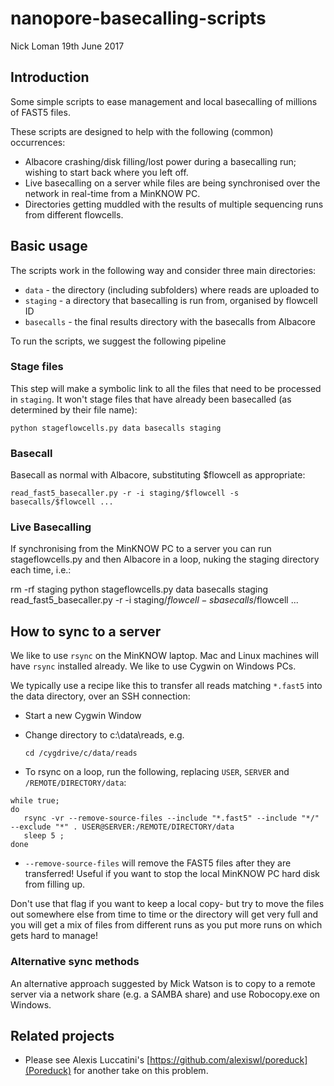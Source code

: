 # nanopore-basecalling-scripts

Nick Loman
19th June 2017

## Introduction

Some simple scripts to ease management and local basecalling of millions of FAST5 files.

These scripts are designed to help with the following (common) occurrences:

  * Albacore crashing/disk filling/lost power during a basecalling run; wishing to start back where you left off.
  * Live basecalling on a server while files are being synchronised over the network in real-time from a MinKNOW PC.
  * Directories getting muddled with the results of multiple sequencing runs from different flowcells.

## Basic usage

The scripts work in the following way and consider three main directories:

  * ``data`` - the directory (including subfolders) where reads are uploaded to
  * ``staging`` - a directory that basecalling is run from, organised by flowcell ID
  * ``basecalls`` - the final results directory with the basecalls from Albacore

To run the scripts, we suggest the following pipeline

### Stage files

This step will make a symbolic link to all the files that need to be processed in ``staging``. It won't stage files that have already been basecalled (as determined by their file name):

  ``python stageflowcells.py data basecalls staging``

### Basecall

Basecall as normal with Albacore, substituting $flowcell as appropriate:

  ``read_fast5_basecaller.py -r -i staging/$flowcell -s basecalls/$flowcell ...``

### Live Basecalling

If synchronising from the MinKNOW PC to a server you can run stageflowcells.py and then Albacore in a loop, nuking the staging directory each time, i.e.:

   rm -rf staging
   python stageflowcells.py data basecalls staging
   read_fast5_basecaller.py -r -i staging/$flowcell -s basecalls/$flowcell ...

## How to sync to a server

We like to use ``rsync`` on the MinKNOW laptop. Mac and Linux machines will have ``rsync`` installed already. We like to use Cygwin on Windows PCs.

We typically use a recipe like this to transfer all reads matching ``*.fast5`` into the data directory, over an SSH connection:

   - Start a new Cygwin Window

   - Change directory to c:\data\reads, e.g.

     ``cd /cygdrive/c/data/reads``

   - To rsync on a loop, run the following, replacing ``USER``, ``SERVER`` and ``/REMOTE/DIRECTORY/data``:

    while true;
    do
       rsync -vr --remove-source-files --include "*.fast5" --include "*/" --exclude "*" . USER@SERVER:/REMOTE/DIRECTORY/data
       sleep 5 ;
    done

   - ``--remove-source-files`` will remove the FAST5 files after they are transferred! Useful if you want to stop the local MinKNOW PC hard disk from filling up.

Don't use that flag if you want to keep a local copy- but try to move the files out somewhere else from time to time or the directory will get very full and you will get a mix of files from different runs as you put more runs on which gets hard to manage!

### Alternative sync methods

An alternative approach suggested by Mick Watson is to copy to a remote server via a network share (e.g. a SAMBA share) and use Robocopy.exe on Windows.

## Related projects

   * Please see Alexis Luccatini's [https://github.com/alexiswl/poreduck](Poreduck) for another take on this problem.



